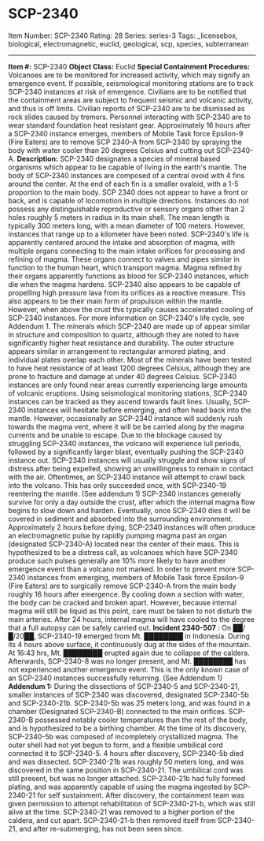 # SCP-2340
Item Number: SCP-2340
Rating: 28
Series: series-3
Tags: _licensebox, biological, electromagnetic, euclid, geological, scp, species, subterranean

---

  
**Item #:** SCP-2340 
**Object Class:** Euclid
**Special Containment Procedures:** Volcanoes are to be monitored for increased activity, which may signify an emergence event. If possible, seismological monitoring stations are to track SCP-2340 instances at risk of emergence. Civilians are to be notified that the containment areas are subject to frequent seismic and volcanic activity, and thus is off limits. Civilian reports of SCP-2340 are to be dismissed as rock slides caused by tremors. Personnel interacting with SCP-2340 are to wear standard foundation heat resistant gear. Approximately 16 hours after a SCP-2340 instance emerges, members of Mobile Task force Epsilon-9 (Fire Eaters) are to remove SCP 2340-A from SCP-2340 by spraying the body with water cooler than 20 degrees Celsius and cutting out SCP-2340-A.
**Description:** SCP-2340 designates a species of mineral based organisms which appear to be capable of living in the earth's mantle. The body of SCP-2340 instances are composed of a central ovoid with 4 fins around the center. At the end of each fin is a smaller ovaloid, with a 1-5 proportion to the main body. SCP 2340 does not appear to have a front or back, and is capable of locomotion in multiple directions. Instances do not possess any distinguishable reproductive or sensory organs other than 2 holes roughly 5 meters in radius in its main shell. The mean length is typically 300 meters long, with a mean diameter of 100 meters. However, instances that range up to a kilometer have been noted.
SCP-2340's life is apparently centered around the intake and absorption of magma, with multiple organs connecting to the main intake orifices for processing and refining of magma. These organs connect to valves and pipes similar in function to the human heart, which transport magma. Magma refined by their organs apparently functions as blood for SCP-2340 instances, which die when the magma hardens. SCP-2340 also appears to be capable of propelling high pressure lava from its orifices as a reactive measure. This also appears to be their main form of propulsion within the mantle. However, when above the crust this typically causes accelerated cooling of SCP-2340 instances. For more information on SCP-2340's life cycle, see Addendum 1.
The minerals which SCP-2340 are made up of appear similar in structure and composition to quartz, although they are noted to have significantly higher heat resistance and durability. The outer structure appears similar in arrangement to rectangular armored plating, and individual plates overlap each other. Most of the minerals have been tested to have heat resistance of at least 1200 degrees Celsius, although they are prone to fracture and damage at under 40 degrees Celsius.
SCP-2340 instances are only found near areas currently experiencing large amounts of volcanic eruptions. Using seismological monitoring stations, SCP-2340 instances can be tracked as they ascend towards fault lines. Usually, SCP-2340 instances will hesitate before emerging, and often head back into the mantle. However, occasionally an SCP-2340 instance will suddenly rush towards the magma vent, where it will be be carried along by the magma currents and be unable to escape. Due to the blockage caused by struggling SCP-2340 instances, the volcano will experience lull periods, followed by a significantly larger blast, eventually pushing the SCP-2340 instance out. SCP-2340 instances will usually struggle and show signs of distress after being expelled, showing an unwillingness to remain in contact with the air. Oftentimes, an SCP-2340 instance will attempt to crawl back into the volcano. This has only succeeded once, with SCP-2340-19 reentering the mantle. (See addendum 1) SCP-2340 instances generally survive for only a day outside the crust, after which the internal magma flow begins to slow down and harden. Eventually, once SCP-2340 dies it will be covered in sediment and absorbed into the surrounding environment.
Approximately 2 hours before dying, SCP-2340 instances will often produce an electromagnetic pulse by rapidly pumping magma past an organ (designated SCP-2340-A) located near the center of their mass. This is hypothesized to be a distress call, as volcanoes which have SCP-2340 produce such pulses generally are 10% more likely to have another emergence event than a volcano not marked. In order to prevent more SCP-2340 instances from emerging, members of Mobile Task force Epsilon-9 (Fire Eaters) are to surgically remove SCP-2340-A from the main body roughly 16 hours after emergence. By cooling down a section with water, the body can be cracked and broken apart. However, because internal magma will still be liquid as this point, care must be taken to not disturb the main arteries. After 24 hours, internal magma will have cooled to the degree that a full autopsy can be safely carried out.
**Incident 2340-507** : On ██/█/20██, SCP-2340-19 emerged from Mt. ████████ in Indonesia. During its 4 hours above surface, it continuously dug at the sides of the mountain. At 16:43 hrs, Mt. ████████ erupted again due to collapse of the caldera. Afterwards, SCP-2340-8 was no longer present, and Mt. ████████ has not experienced another emergence event. This is the only known case of an SCP-2340 instances successfully returning. (See Addendum 1)
**Addendum 1:** During the dissections of SCP-2340-5 and SCP-2340-21, smaller instances of SCP-2340 was discovered, designated SCP-2340-5b and SCP-2340-21b. SCP-2340-5b was 25 meters long, and was found in a chamber (Designated SCP-2340-B) connected to the main orifices. SCP-2340-B possessed notably cooler temperatures than the rest of the body, and is hypothesized to be a birthing chamber. At the time of its discovery, SCP-2340-5b was composed of incompletely crystallized magma. The outer shell had not yet begun to form, and a flexible umbilical cord connected it to SCP-2340-5. 4 hours after discovery, SCP-2340-5b died and was dissected.
SCP-2340-21b was roughly 50 meters long, and was discovered in the same position in SCP-2340-21. The umbilical cord was still present, but was no longer attached. SCP-2340-21b had fully formed plating, and was apparently capable of using the magma ingested by SCP-2340-21 for self sustainment. After discovery, the containment team was given permission to attempt rehabilitation of SCP-2340-21-b, which was still alive at the time. SCP-2340-21 was removed to a higher portion of the caldera, and cut apart. SCP-2340-21-b then removed itself from SCP-2340-21, and after re-submerging, has not been seen since.